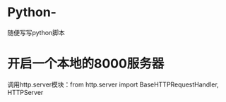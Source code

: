 # Python-
随便写写python脚本
<h1>开启一个本地的8000服务器</h1>
<p>调用http.server模块：from http.server import BaseHTTPRequestHandler, HTTPServer</p>
